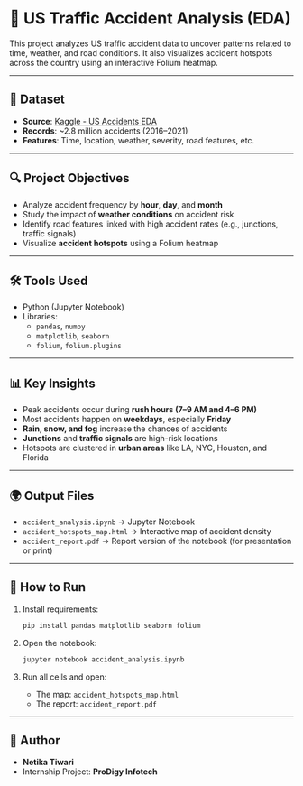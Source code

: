 
# 🚗 US Traffic Accident Analysis (EDA)

This project analyzes US traffic accident data to uncover patterns related to time, weather, and road conditions. It also visualizes accident hotspots across the country using an interactive Folium heatmap.

---

## 📁 Dataset
- **Source**: [Kaggle - US Accidents EDA](https://www.kaggle.com/code/harshalbhamare/us-accident-eda)
- **Records**: ~2.8 million accidents (2016–2021)
- **Features**: Time, location, weather, severity, road features, etc.

---

## 🔍 Project Objectives

- Analyze accident frequency by **hour**, **day**, and **month**
- Study the impact of **weather conditions** on accident risk
- Identify road features linked with high accident rates (e.g., junctions, traffic signals)
- Visualize **accident hotspots** using a Folium heatmap

---

## 🛠️ Tools Used

- Python (Jupyter Notebook)
- Libraries:
  - `pandas`, `numpy`
  - `matplotlib`, `seaborn`
  - `folium`, `folium.plugins`

---

## 📊 Key Insights

- Peak accidents occur during **rush hours (7–9 AM and 4–6 PM)**
- Most accidents happen on **weekdays**, especially **Friday**
- **Rain, snow, and fog** increase the chances of accidents
- **Junctions** and **traffic signals** are high-risk locations
- Hotspots are clustered in **urban areas** like LA, NYC, Houston, and Florida

---

## 🌍 Output Files

- `accident_analysis.ipynb` → Jupyter Notebook
- `accident_hotspots_map.html` → Interactive map of accident density
- `accident_report.pdf` → Report version of the notebook (for presentation or print)

---

## 🚀 How to Run

1. Install requirements:
   ```bash
   pip install pandas matplotlib seaborn folium
   ```

2. Open the notebook:
   ```bash
   jupyter notebook accident_analysis.ipynb
   ```

3. Run all cells and open:
   - The map: `accident_hotspots_map.html`
   - The report: `accident_report.pdf`

---

## 👩 Author

- **Netika Tiwari**
- Internship Project: **ProDigy Infotech**
